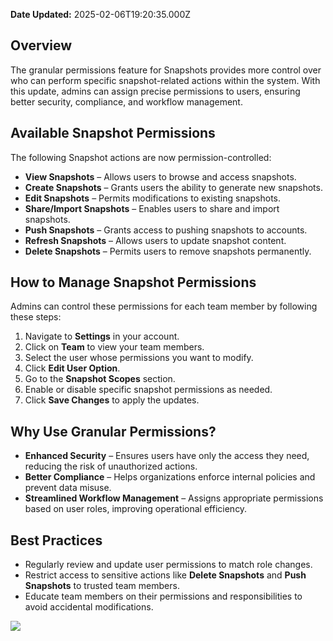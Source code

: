 **Date Updated:** 2025-02-06T19:20:35.000Z

## Overview

The granular permissions feature for Snapshots provides more control over who can perform specific snapshot-related actions within the system. With this update, admins can assign precise permissions to users, ensuring better security, compliance, and workflow management.

## Available Snapshot Permissions

The following Snapshot actions are now permission-controlled:

* **View Snapshots** – Allows users to browse and access snapshots.
* **Create Snapshots** – Grants users the ability to generate new snapshots.
* **Edit Snapshots** – Permits modifications to existing snapshots.
* **Share/Import Snapshots** – Enables users to share and import snapshots.
* **Push Snapshots** – Grants access to pushing snapshots to accounts.
* **Refresh Snapshots** – Allows users to update snapshot content.
* **Delete Snapshots** – Permits users to remove snapshots permanently.

## How to Manage Snapshot Permissions

Admins can control these permissions for each team member by following these steps:

1. Navigate to **Settings** in your account.
2. Click on **Team** to view your team members.
3. Select the user whose permissions you want to modify.
4. Click **Edit User Option**.
5. Go to the **Snapshot Scopes** section.
6. Enable or disable specific snapshot permissions as needed.
7. Click **Save Changes** to apply the updates.

## Why Use Granular Permissions?

* **Enhanced Security** – Ensures users have only the access they need, reducing the risk of unauthorized actions.
* **Better Compliance** – Helps organizations enforce internal policies and prevent data misuse.
* **Streamlined Workflow Management** – Assigns appropriate permissions based on user roles, improving operational efficiency.

## Best Practices

* Regularly review and update user permissions to match role changes.
* Restrict access to sensitive actions like **Delete Snapshots** and **Push Snapshots** to trusted team members.
* Educate team members on their permissions and responsibilities to avoid accidental modifications.  
    
![](https://s3.amazonaws.com/cdn.freshdesk.com/data/helpdesk/attachments/production/155041138826/original/7y6TDUx0WV1gn9XBw-eoLhbwyX0CKQPCdA.png?1738849791)
